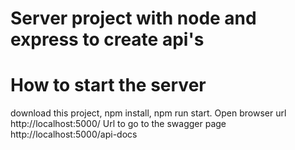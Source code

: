 # Server project with node and express to create api's

# How to start the server

download this project, npm install, npm run start. Open browser url http://localhost:5000/
Url to go to the swagger page http://localhost:5000/api-docs
